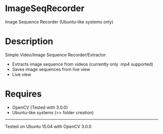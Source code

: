 # ImageSeqRecorder
Image Sequence Recorder (Ubuntu-like systems only)

Description
===============
Simple Video/Image Sequence Recorder/Extractor

- Extracts image sequence from videos (currently only .mp4 supported)
- Saves image sequences from live view
- Live view


Requires
==============
- OpenCV (Tested with 3.0.0)
- Ubuntu-like systems (>> folder creation)

-----------------------------------------------------------------------------------------
Tested on Ubuntu 15.04 with OpenCV 3.0.0
